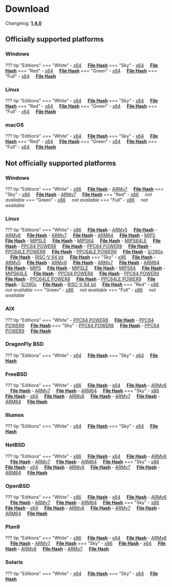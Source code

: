 # Download

Changelog: [**1.4.0**](../Changelog.md#140-_-february-10-2021)

## Officially supported platforms

### Windows

??? tip "Editions"
    === "White"
        - [x64](../../dl/1.4.0/white/windows/dixer_amd64.exe) &nbsp;&nbsp;&nbsp; **<a href="../../dl/?info=1.4.0/white/windows/dixer_amd64.exe" target="_blank">File Hash</a>**
    === "Sky"
        - [x64](../../dl/1.4.0/sky/windows/dixer_amd64.exe) &nbsp;&nbsp;&nbsp; **<a href="../../dl/?info=1.4.0/sky/windows/dixer_amd64.exe" target="_blank">File Hash</a>**
    === "Red"
        - [x64](../../dl/1.4.0/red/windows/dixer_amd64.exe) &nbsp;&nbsp;&nbsp; **<a href="../../dl/?info=1.4.0/red/windows/dixer_amd64.exe" target="_blank">File Hash</a>**
    === "Green"
        - [x64](../../dl/1.4.0/green/windows/dixer_amd64.exe) &nbsp;&nbsp;&nbsp; **<a href="../../dl/?info=1.4.0/green/windows/dixer_amd64.exe" target="_blank">File Hash</a>**
    === "Full"
        - [x64](../../dl/1.4.0/full/windows/dixer_amd64.exe) &nbsp;&nbsp;&nbsp; **<a href="../../dl/?info=1.4.0/full/windows/dixer_amd64.exe" target="_blank">File Hash</a>**

### Linux

??? tip "Editions"
    === "White"
        - [x64](../../dl/1.4.0/white/linux/dixer_amd64) &nbsp;&nbsp;&nbsp; **<a href="../../dl/?info=1.4.0/white/linux/dixer_amd64" target="_blank">File Hash</a>**
    === "Sky"
        - [x64](../../dl/1.4.0/sky/linux/dixer_amd64) &nbsp;&nbsp;&nbsp; **<a href="../../dl/?info=1.4.0/sky/linux/dixer_amd64" target="_blank">File Hash</a>**
    === "Red"
        - [x64](../../dl/1.4.0/red/linux/dixer_amd64) &nbsp;&nbsp;&nbsp; **<a href="../../dl/?info=1.4.0/red/linux/dixer_amd64" target="_blank">File Hash</a>**
    === "Green"
        - [x64](../../dl/1.4.0/green/linux/dixer_amd64) &nbsp;&nbsp;&nbsp; **<a href="../../dl/?info=1.4.0/green/linux/dixer_amd64" target="_blank">File Hash</a>**
    === "Full"
        - [x64](../../dl/1.4.0/full/linux/dixer_amd64) &nbsp;&nbsp;&nbsp; **<a href="../../dl/?info=1.4.0/full/linux/dixer_amd64" target="_blank">File Hash</a>**

### macOS

??? tip "Editions"
    === "White"
        - [x64](../../dl/1.4.0/white/darwin/dixer_amd64) &nbsp;&nbsp;&nbsp; **<a href="../../dl/?info=1.4.0/white/darwin/dixer_amd64" target="_blank">File Hash</a>**
    === "Sky"
        - [x64](../../dl/1.4.0/sky/darwin/dixer_amd64) &nbsp;&nbsp;&nbsp; **<a href="../../dl/?info=1.4.0/sky/darwin/dixer_amd64" target="_blank">File Hash</a>**
    === "Red"
        - [x64](../../dl/1.4.0/red/darwin/dixer_amd64) &nbsp;&nbsp;&nbsp; **<a href="../../dl/?info=1.4.0/red/darwin/dixer_amd64" target="_blank">File Hash</a>**
    === "Green"
        - [x64](../../dl/1.4.0/green/darwin/dixer_amd64) &nbsp;&nbsp;&nbsp; **<a href="../../dl/?info=1.4.0/green/darwin/dixer_amd64" target="_blank">File Hash</a>**
    === "Full"
        - [x64](../../dl/1.4.0/full/darwin/dixer_amd64) &nbsp;&nbsp;&nbsp; **<a href="../../dl/?info=1.4.0/full/darwin/dixer_amd64" target="_blank">File Hash</a>**

## Not officially supported platforms

### Windows

??? tip "Editions"
    === "White"
        - [x86](../../dl/1.4.0/white/windows/dixer_386.exe) &nbsp;&nbsp;&nbsp; **<a href="../../dl/?info=1.4.0/white/windows/dixer_386.exe" target="_blank">File Hash</a>**
        - [ARMv7](../../dl/1.4.0/white/windows/dixer_armV7.exe) &nbsp;&nbsp;&nbsp; **<a href="../../dl/?info=1.4.0/white/windows/dixer_armV7.exe" target="_blank">File Hash</a>**
    === "Sky"
        - [x86](../../dl/1.4.0/sky/windows/dixer_386.exe) &nbsp;&nbsp;&nbsp; **<a href="../../dl/?info=1.4.0/sky/windows/dixer_386.exe" target="_blank">File Hash</a>**
        - [ARMv7](../../dl/1.4.0/white/windows/dixer_armV7.exe) &nbsp;&nbsp;&nbsp; **<a href="../../dl/?info=1.4.0/sky/windows/dixer_armV7.exe" target="_blank">File Hash</a>**
    === "Red"
        - [x86](../../dl/1.4.0/red/windows/dixer_386.exe) &nbsp;&nbsp;&nbsp; *not available*
    === "Green"
        - [x86](../../dl/1.4.0/green/windows/dixer_386.exe) &nbsp;&nbsp;&nbsp; *not available*
    === "Full"
        - [x86](../../dl/1.4.0/full/windows/dixer_386.exe) &nbsp;&nbsp;&nbsp; *not available*

### Linux

??? tip "Editions"
    === "White"
        - [x86](../../dl/1.4.0/white/linux/dixer_386) &nbsp;&nbsp;&nbsp; **<a href="../../dl/?info=1.4.0/white/linux/dixer_386" target="_blank">File Hash</a>**
        - [ARMv5](../../dl/1.4.0/white/linux/dixer_armV5) &nbsp;&nbsp;&nbsp; **<a href="../../dl/?info=1.4.0/white/linux/dixer_armV5" target="_blank">File Hash</a>**
        - [ARMv6](../../dl/1.4.0/white/linux/dixer_armV6) &nbsp;&nbsp;&nbsp; **<a href="../../dl/?info=1.4.0/white/linux/dixer_armV6" target="_blank">File Hash</a>**
        - [ARMv7](../../dl/1.4.0/white/linux/dixer_armV7) &nbsp;&nbsp;&nbsp; **<a href="../../dl/?info=1.4.0/white/linux/dixer_armV7" target="_blank">File Hash</a>**
        - [ARM64](../../dl/1.4.0/white/linux/dixer_arm64) &nbsp;&nbsp;&nbsp; **<a href="../../dl/?info=1.4.0/white/linux/dixer_arm64" target="_blank">File Hash</a>**
        - [MIPS](../../dl/1.4.0/white/linux/dixer_mips) &nbsp;&nbsp;&nbsp; **<a href="../../dl/?info=1.4.0/white/linux/dixer_mips" target="_blank">File Hash</a>**
        - [MIPSLE](../../dl/1.4.0/white/linux/dixer_mipsle) &nbsp;&nbsp;&nbsp; **<a href="../../dl/?info=1.4.0/white/linux/dixer_mipsle" target="_blank">File Hash</a>**
        - [MIPS64](../../dl/1.4.0/white/linux/dixer_mips64) &nbsp;&nbsp;&nbsp; **<a href="../../dl/?info=1.4.0/white/linux/dixer_mips64" target="_blank">File Hash</a>**
        - [MIPS64LE](../../dl/1.4.0/white/linux/dixer_mips64le) &nbsp;&nbsp;&nbsp; **<a href="../../dl/?info=1.4.0/white/linux/dixer_mips64le" target="_blank">File Hash</a>**
        - [PPC64 POWER8](../../dl/1.4.0/white/linux/dixer_ppc64_power8) &nbsp;&nbsp;&nbsp; **<a href="../../dl/?info=1.4.0/white/linux/dixer_ppc64_power8" target="_blank">File Hash</a>**
        - [PPC64 POWER9](../../dl/1.4.0/white/linux/dixer_ppc64_power9) &nbsp;&nbsp;&nbsp; **<a href="../../dl/?info=1.4.0/white/linux/dixer_ppc64_power9" target="_blank">File Hash</a>**
        - [PPC64LE POWER8](../../dl/1.4.0/white/linux/dixer_ppc64le_power8) &nbsp;&nbsp;&nbsp; **<a href="../../dl/?info=1.4.0/white/linux/dixer_ppc64le_power8" target="_blank">File Hash</a>**
        - [PPC64LE POWER9](../../dl/1.4.0/white/linux/dixer_ppc64le_power9) &nbsp;&nbsp;&nbsp; **<a href="../../dl/?info=1.4.0/white/linux/dixer_ppc64le_power9" target="_blank">File Hash</a>**
        - [S/390x](../../dl/1.4.0/white/linux/dixer_s390x) &nbsp;&nbsp;&nbsp; **<a href="../../dl/?info=1.4.0/white/linux/dixer_s390x" target="_blank">File Hash</a>**
        - [RISC-V 64 bit](../../dl/1.4.0/white/linux/dixer_riscv64) &nbsp;&nbsp;&nbsp; **<a href="../../dl/?info=1.4.0/white/linux/dixer_riscv64" target="_blank">File Hash</a>**
    === "Sky"
        - [x86](../../dl/1.4.0/sky/linux/dixer_386) &nbsp;&nbsp;&nbsp; **<a href="../../dl/?info=1.4.0/sky/linux/dixer_386" target="_blank">File Hash</a>**
        - [ARMv5](../../dl/1.4.0/sky/linux/dixer_armV5) &nbsp;&nbsp;&nbsp; **<a href="../../dl/?info=1.4.0/sky/linux/dixer_armV5" target="_blank">File Hash</a>**
        - [ARMv6](../../dl/1.4.0/sky/linux/dixer_armV6) &nbsp;&nbsp;&nbsp; **<a href="../../dl/?info=1.4.0/sky/linux/dixer_armV6" target="_blank">File Hash</a>**
        - [ARMv7](../../dl/1.4.0/sky/linux/dixer_armV7) &nbsp;&nbsp;&nbsp; **<a href="../../dl/?info=1.4.0/sky/linux/dixer_armV7" target="_blank">File Hash</a>**
        - [ARM64](../../dl/1.4.0/sky/linux/dixer_arm64) &nbsp;&nbsp;&nbsp; **<a href="../../dl/?info=1.4.0/sky/linux/dixer_arm64" target="_blank">File Hash</a>**
        - [MIPS](../../dl/1.4.0/sky/linux/dixer_mips) &nbsp;&nbsp;&nbsp; **<a href="../../dl/?info=1.4.0/sky/linux/dixer_mips" target="_blank">File Hash</a>**
        - [MIPSLE](../../dl/1.4.0/sky/linux/dixer_mipsle) &nbsp;&nbsp;&nbsp; **<a href="../../dl/?info=1.4.0/sky/linux/dixer_mipsle" target="_blank">File Hash</a>**
        - [MIPS64](../../dl/1.4.0/sky/linux/dixer_mips64) &nbsp;&nbsp;&nbsp; **<a href="../../dl/?info=1.4.0/sky/linux/dixer_mips64" target="_blank">File Hash</a>**
        - [MIPS64LE](../../dl/1.4.0/sky/linux/dixer_mips64le) &nbsp;&nbsp;&nbsp; **<a href="../../dl/?info=1.4.0/sky/linux/dixer_mips64le" target="_blank">File Hash</a>**
        - [PPC64 POWER8](../../dl/1.4.0/sky/linux/dixer_ppc64_power8) &nbsp;&nbsp;&nbsp; **<a href="../../dl/?info=1.4.0/sky/linux/dixer_ppc64_power8" target="_blank">File Hash</a>**
        - [PPC64 POWER9](../../dl/1.4.0/sky/linux/dixer_ppc64_power9) &nbsp;&nbsp;&nbsp; **<a href="../../dl/?info=1.4.0/sky/linux/dixer_ppc64_power9" target="_blank">File Hash</a>**
        - [PPC64LE POWER8](../../dl/1.4.0/sky/linux/dixer_ppc64le_power8) &nbsp;&nbsp;&nbsp; **<a href="../../dl/?info=1.4.0/sky/linux/dixer_ppc64le_power8" target="_blank">File Hash</a>**
        - [PPC64LE POWER9](../../dl/1.4.0/sky/linux/dixer_ppc64le_power9) &nbsp;&nbsp;&nbsp; **<a href="../../dl/?info=1.4.0/sky/linux/dixer_ppc64le_power9" target="_blank">File Hash</a>**
        - [S/390x](../../dl/1.4.0/sky/linux/dixer_s390x) &nbsp;&nbsp;&nbsp; **<a href="../../dl/?info=1.4.0/sky/linux/dixer_s390x" target="_blank">File Hash</a>**
        - [RISC-V 64 bit](../../dl/1.4.0/sky/linux/dixer_riscv64) &nbsp;&nbsp;&nbsp; **<a href="../../dl/?info=1.4.0/sky/linux/dixer_riscv64" target="_blank">File Hash</a>**
    === "Red"
        - [x86](../../dl/1.4.0/red/linux/dixer_386) &nbsp;&nbsp;&nbsp; *not available*
    === "Green"
        - [x86](../../dl/1.4.0/green/linux/dixer_386) &nbsp;&nbsp;&nbsp; *not available*
    === "Full"
        - [x86](../../dl/1.4.0/full/linux/dixer_386) &nbsp;&nbsp;&nbsp; *not available*

### AIX

??? tip "Editions"
    === "White"
        - [PPC64 POWER8](../../dl/1.4.0/white/aix/dixer_ppc64_power8) &nbsp;&nbsp;&nbsp; **<a href="../../dl/?info=1.4.0/white/aix/dixer_ppc64_power8" target="_blank">File Hash</a>**
        - [PPC64 POWER9](../../dl/1.4.0/white/aix/dixer_ppc64_power9) &nbsp;&nbsp;&nbsp; **<a href="../../dl/?info=1.4.0/white/aix/dixer_ppc64_power9" target="_blank">File Hash</a>**
    === "Sky"
        - [PPC64 POWER8](../../dl/1.4.0/sky/aix/dixer_ppc64_power8) &nbsp;&nbsp;&nbsp; **<a href="../../dl/?info=1.4.0/sky/aix/dixer_ppc64_power8" target="_blank">File Hash</a>**
        - [PPC64 POWER9](../../dl/1.4.0/sky/aix/dixer_ppc64_power9) &nbsp;&nbsp;&nbsp; **<a href="../../dl/?info=1.4.0/sky/aix/dixer_ppc64_power9" target="_blank">File Hash</a>**

### DragonFly BSD

??? tip "Editions"
    === "White"
        - [x64](../../dl/1.4.0/white/dragonfly/dixer_amd64) &nbsp;&nbsp;&nbsp; **<a href="../../dl/?info=1.4.0/white/dragonfly/dixer_amd64" target="_blank">File Hash</a>**
    === "Sky"
        - [x64](../../dl/1.4.0/sky/dragonfly/dixer_amd64) &nbsp;&nbsp;&nbsp; **<a href="../../dl/?info=1.4.0/sky/dragonfly/dixer_amd64" target="_blank">File Hash</a>**

### FreeBSD

??? tip "Editions"
    === "White"
        - [x86](../../dl/1.4.0/white/freebsd/dixer_386) &nbsp;&nbsp;&nbsp; **<a href="../../dl/?info=1.4.0/white/freebsd/dixer_386" target="_blank">File Hash</a>**
        - [x64](../../dl/1.4.0/white/freebsd/dixer_amd64) &nbsp;&nbsp;&nbsp; **<a href="../../dl/?info=1.4.0/white/freebsd/dixer_amd64" target="_blank">File Hash</a>**
        - [ARMv6](../../dl/1.4.0/white/freebsd/dixer_armV6) &nbsp;&nbsp;&nbsp; **<a href="../../dl/?info=1.4.0/white/freebsd/dixer_armV6" target="_blank">File Hash</a>**
        - [ARMv7](../../dl/1.4.0/white/freebsd/dixer_armV7) &nbsp;&nbsp;&nbsp; **<a href="../../dl/?info=1.4.0/white/freebsd/dixer_armV7" target="_blank">File Hash</a>**
        - [ARM64](../../dl/1.4.0/white/freebsd/dixer_arm64) &nbsp;&nbsp;&nbsp; **<a href="../../dl/?info=1.4.0/white/freebsd/dixer_arm64" target="_blank">File Hash</a>**
    === "Sky"
        - [x86](../../dl/1.4.0/sky/freebsd/dixer_386) &nbsp;&nbsp;&nbsp; **<a href="../../dl/?info=1.4.0/sky/freebsd/dixer_386" target="_blank">File Hash</a>**
        - [x64](../../dl/1.4.0/sky/freebsd/dixer_amd64) &nbsp;&nbsp;&nbsp; **<a href="../../dl/?info=1.4.0/sky/freebsd/dixer_amd64" target="_blank">File Hash</a>**
        - [ARMv6](../../dl/1.4.0/sky/freebsd/dixer_armV6) &nbsp;&nbsp;&nbsp; **<a href="../../dl/?info=1.4.0/sky/freebsd/dixer_armV6" target="_blank">File Hash</a>**
        - [ARMv7](../../dl/1.4.0/sky/freebsd/dixer_armV7) &nbsp;&nbsp;&nbsp; **<a href="../../dl/?info=1.4.0/sky/freebsd/dixer_armV7" target="_blank">File Hash</a>**
        - [ARM64](../../dl/1.4.0/sky/freebsd/dixer_arm64) &nbsp;&nbsp;&nbsp; **<a href="../../dl/?info=1.4.0/sky/freebsd/dixer_arm64" target="_blank">File Hash</a>**

### Illumos

??? tip "Editions"
    === "White"
        - [x64](../../dl/1.4.0/white/illumos/dixer_amd64) &nbsp;&nbsp;&nbsp; **<a href="../../dl/?info=1.4.0/white/illumos/dixer_amd64" target="_blank">File Hash</a>**
    === "Sky"
        - [x64](../../dl/1.4.0/sky/illumos/dixer_amd64) &nbsp;&nbsp;&nbsp; **<a href="../../dl/?info=1.4.0/sky/illumos/dixer_amd64" target="_blank">File Hash</a>**

### NetBSD

??? tip "Editions"
    === "White"
        - [x86](../../dl/1.4.0/white/netbsd/dixer_386) &nbsp;&nbsp;&nbsp; **<a href="../../dl/?info=1.4.0/white/netbsd/dixer_386" target="_blank">File Hash</a>**
        - [x64](../../dl/1.4.0/white/netbsd/dixer_amd64) &nbsp;&nbsp;&nbsp; **<a href="../../dl/?info=1.4.0/white/netbsd/dixer_amd64" target="_blank">File Hash</a>**
        - [ARMv6](../../dl/1.4.0/white/netbsd/dixer_armV6) &nbsp;&nbsp;&nbsp; **<a href="../../dl/?info=1.4.0/white/netbsd/dixer_armV6" target="_blank">File Hash</a>**
        - [ARMv7](../../dl/1.4.0/white/netbsd/dixer_armV7) &nbsp;&nbsp;&nbsp; **<a href="../../dl/?info=1.4.0/white/netbsd/dixer_armV7" target="_blank">File Hash</a>**
        - [ARM64](../../dl/1.4.0/white/netbsd/dixer_arm64) &nbsp;&nbsp;&nbsp; **<a href="../../dl/?info=1.4.0/white/netbsd/dixer_arm64" target="_blank">File Hash</a>**
    === "Sky"
        - [x86](../../dl/1.4.0/sky/netbsd/dixer_386) &nbsp;&nbsp;&nbsp; **<a href="../../dl/?info=1.4.0/sky/netbsd/dixer_386" target="_blank">File Hash</a>**
        - [x64](../../dl/1.4.0/sky/netbsd/dixer_amd64) &nbsp;&nbsp;&nbsp; **<a href="../../dl/?info=1.4.0/sky/netbsd/dixer_amd64" target="_blank">File Hash</a>**
        - [ARMv6](../../dl/1.4.0/sky/netbsd/dixer_armV6) &nbsp;&nbsp;&nbsp; **<a href="../../dl/?info=1.4.0/sky/netbsd/dixer_armV6" target="_blank">File Hash</a>**
        - [ARMv7](../../dl/1.4.0/sky/netbsd/dixer_armV7) &nbsp;&nbsp;&nbsp; **<a href="../../dl/?info=1.4.0/sky/netbsd/dixer_armV7" target="_blank">File Hash</a>**
        - [ARM64](../../dl/1.4.0/sky/netbsd/dixer_arm64) &nbsp;&nbsp;&nbsp; **<a href="../../dl/?info=1.4.0/sky/netbsd/dixer_arm64" target="_blank">File Hash</a>**

### OpenBSD

??? tip "Editions"
    === "White"
        - [x86](../../dl/1.4.0/white/openbsd/dixer_386) &nbsp;&nbsp;&nbsp; **<a href="../../dl/?info=1.4.0/white/openbsd/dixer_386" target="_blank">File Hash</a>**
        - [x64](../../dl/1.4.0/white/openbsd/dixer_amd64) &nbsp;&nbsp;&nbsp; **<a href="../../dl/?info=1.4.0/white/openbsd/dixer_amd64" target="_blank">File Hash</a>**
        - [ARMv6](../../dl/1.4.0/white/openbsd/dixer_armV6) &nbsp;&nbsp;&nbsp; **<a href="../../dl/?info=1.4.0/white/openbsd/dixer_armV6" target="_blank">File Hash</a>**
        - [ARMv7](../../dl/1.4.0/white/openbsd/dixer_armV7) &nbsp;&nbsp;&nbsp; **<a href="../../dl/?info=1.4.0/white/openbsd/dixer_armV7" target="_blank">File Hash</a>**
        - [ARM64](../../dl/1.4.0/white/openbsd/dixer_arm64) &nbsp;&nbsp;&nbsp; **<a href="../../dl/?info=1.4.0/white/openbsd/dixer_arm64" target="_blank">File Hash</a>**
    === "Sky"
        - [x86](../../dl/1.4.0/sky/openbsd/dixer_386) &nbsp;&nbsp;&nbsp; **<a href="../../dl/?info=1.4.0/sky/openbsd/dixer_386" target="_blank">File Hash</a>**
        - [x64](../../dl/1.4.0/sky/openbsd/dixer_amd64) &nbsp;&nbsp;&nbsp; **<a href="../../dl/?info=1.4.0/sky/openbsd/dixer_amd64" target="_blank">File Hash</a>**
        - [ARMv6](../../dl/1.4.0/sky/openbsd/dixer_armV6) &nbsp;&nbsp;&nbsp; **<a href="../../dl/?info=1.4.0/sky/openbsd/dixer_armV6" target="_blank">File Hash</a>**
        - [ARMv7](../../dl/1.4.0/sky/openbsd/dixer_armV7) &nbsp;&nbsp;&nbsp; **<a href="../../dl/?info=1.4.0/sky/openbsd/dixer_armV7" target="_blank">File Hash</a>**
        - [ARM64](../../dl/1.4.0/sky/openbsd/dixer_arm64) &nbsp;&nbsp;&nbsp; **<a href="../../dl/?info=1.4.0/sky/openbsd/dixer_arm64" target="_blank">File Hash</a>**

### Plan9

??? tip "Editions"
    === "White"
        - [x86](../../dl/1.4.0/white/plan9/dixer_386) &nbsp;&nbsp;&nbsp; **<a href="../../dl/?info=1.4.0/white/plan9/dixer_386" target="_blank">File Hash</a>**
        - [x64](../../dl/1.4.0/white/plan9/dixer_amd64) &nbsp;&nbsp;&nbsp; **<a href="../../dl/?info=1.4.0/white/plan9/dixer_amd64" target="_blank">File Hash</a>**
        - [ARMv6](../../dl/1.4.0/white/plan9/dixer_armV6) &nbsp;&nbsp;&nbsp; **<a href="../../dl/?info=1.4.0/white/plan9/dixer_armV6" target="_blank">File Hash</a>**
        - [ARMv7](../../dl/1.4.0/white/plan9/dixer_armV7) &nbsp;&nbsp;&nbsp; **<a href="../../dl/?info=1.4.0/white/plan9/dixer_armV7" target="_blank">File Hash</a>**
    === "Sky"
        - [x86](../../dl/1.4.0/sky/plan9/dixer_386) &nbsp;&nbsp;&nbsp; **<a href="../../dl/?info=1.4.0/sky/plan9/dixer_386" target="_blank">File Hash</a>**
        - [x64](../../dl/1.4.0/sky/plan9/dixer_amd64) &nbsp;&nbsp;&nbsp; **<a href="../../dl/?info=1.4.0/sky/plan9/dixer_amd64" target="_blank">File Hash</a>**
        - [ARMv6](../../dl/1.4.0/sky/plan9/dixer_armV6) &nbsp;&nbsp;&nbsp; **<a href="../../dl/?info=1.4.0/sky/plan9/dixer_armV6" target="_blank">File Hash</a>**
        - [ARMv7](../../dl/1.4.0/sky/plan9/dixer_armV7) &nbsp;&nbsp;&nbsp; **<a href="../../dl/?info=1.4.0/sky/plan9/dixer_armV7" target="_blank">File Hash</a>**

### Solaris

??? tip "Editions"
    === "White"
        - [x64](../../dl/1.4.0/white/solaris/dixer_amd64) &nbsp;&nbsp;&nbsp; **<a href="../../dl/?info=1.4.0/white/solaris/dixer_amd64" target="_blank">File Hash</a>**
    === "Sky"
        - [x64](../../dl/1.4.0/sky/solaris/dixer_amd64) &nbsp;&nbsp;&nbsp; **<a href="../../dl/?info=1.4.0/sky/solaris/dixer_amd64" target="_blank">File Hash</a>**
